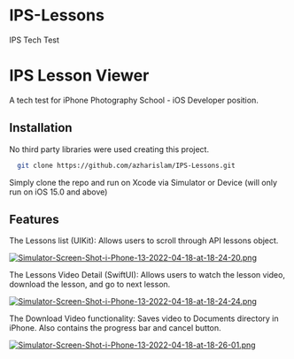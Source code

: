 # IPS-Lessons
IPS Tech Test

# IPS Lesson Viewer

A tech test for iPhone Photography School - iOS Developer position.



## Installation

No third party libraries were used creating this project. 
```bash
  git clone https://github.com/azharislam/IPS-Lessons.git
```
Simply clone the repo and run on Xcode via Simulator or Device (will only run on iOS 15.0 and above)


## Features

The Lessons list (UIKit): Allows users to scroll through API lessons object. 

[![Simulator-Screen-Shot-i-Phone-13-2022-04-18-at-18-24-20.png](https://i.postimg.cc/VLR7h4Sd/Simulator-Screen-Shot-i-Phone-13-2022-04-18-at-18-24-20.png)](https://postimg.cc/dLhmk2jY)

The Lessons Video Detail (SwiftUI): Allows users to watch the lesson video, download the lesson, and go to next lesson.

[![Simulator-Screen-Shot-i-Phone-13-2022-04-18-at-18-24-24.png](https://i.postimg.cc/fLDt17SR/Simulator-Screen-Shot-i-Phone-13-2022-04-18-at-18-24-24.png)](https://postimg.cc/NyCjHHx3)

The Download Video functionality: Saves video to Documents directory in iPhone. Also contains the progress bar and cancel button.

[![Simulator-Screen-Shot-i-Phone-13-2022-04-18-at-18-26-01.png](https://i.postimg.cc/RZTNK6Dr/Simulator-Screen-Shot-i-Phone-13-2022-04-18-at-18-26-01.png)](https://postimg.cc/ZWCbhRmj)

